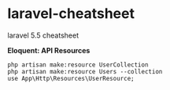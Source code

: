 # laravel-cheatsheet
laravel 5.5 cheatsheet


**Eloquent: API Resources**

    php artisan make:resource UserCollection
    php artisan make:resource Users --collection
    use App\Http\Resources\UserResource;
